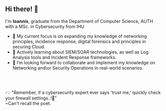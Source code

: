 ### <h2>Hi there! 👋</h2>
I'm **Ioannis**, graduate from the Department of Computer Science, AUTH with a MSc. in Cybersecurity from IHU <br/>

- 🔭 My current focus is on expanding my knowledge of networking principles, incidence response, digital forensics and principles in securing Cloud.
- 🌱 Actively learning about SIEM/SOAR technologies, as well as Log Analysis tools and Incident Response frameworks.
- 💬 I’m looking forward to collaborate and implement my knowledge on Networking and\or Security Operations in real-world scenarios.

<br />
<br />

-💡 "Remember, if a cybersecurity expert ever says 'trust me,' quickly check your firewall settings..!👀"<br />
~Can't recall the poet.
